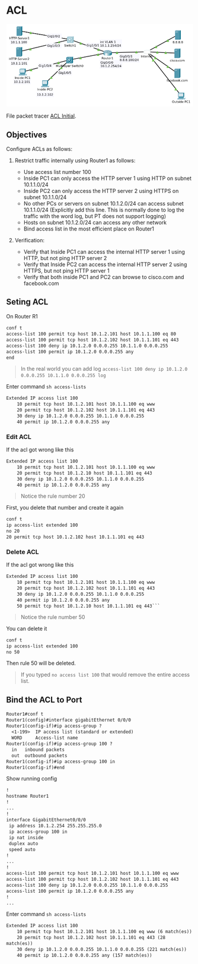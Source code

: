 # ACL

![Topology](00.png)

File packet tracer [ACL Initial](ACL_Initial.pkt).

## Objectives

Configure ACLs as follows:

1. Restrict traffic internally using Router1 as follows:
   - Use access list number 100
   - Inside PC1 can only access the HTTP server 1 using HTTP on subnet 10.1.1.0/24
   - Inside PC2 can only access the HTTP server 2 using HTTPS on subnet 10.1.1.0/24
   - No other PCs or servers on subnet 10.1.2.0/24 can access subnet 10.1.1.0/24 
   (Explicitly add this line. This is normally done to log the traffic with the word log, but PT does not support logging)
   - Hosts on subnet 10.1.2.0/24 can access any other network
   - Bind access list in the most efficient place on Router1

2. Verification:
   - Verify that Inside PC1 can access the internal HTTP server 1 using HTTP, but not ping HTTP server 2
   - Verify that Inside PC2 can access the internal HTTP server 2 using HTTPS, but not ping HTTP server 1
   - Verify that both inside PC1 and PC2 can browse to cisco.com and facebook.com

## Seting ACL

On Router R1

```
conf t
access-list 100 permit tcp host 10.1.2.101 host 10.1.1.100 eq 80
access-list 100 permit tcp host 10.1.2.102 host 10.1.1.101 eq 443
access-list 100 deny ip 10.1.2.0 0.0.0.255 10.1.1.0 0.0.0.255
access-list 100 permit ip 10.1.2.0 0.0.0.255 any
end
```

>In the real world you can add log `access-list 100 deny ip 10.1.2.0 0.0.0.255 10.1.1.0 0.0.0.255 log`

Enter command `sh access-lists`

```
Extended IP access list 100
    10 permit tcp host 10.1.2.101 host 10.1.1.100 eq www
    20 permit tcp host 10.1.2.102 host 10.1.1.101 eq 443
    30 deny ip 10.1.2.0 0.0.0.255 10.1.1.0 0.0.0.255
    40 permit ip 10.1.2.0 0.0.0.255 any
```

### Edit ACL

If the acl got wrong like this

```
Extended IP access list 100
    10 permit tcp host 10.1.2.101 host 10.1.1.100 eq www
    20 permit tcp host 10.1.2.10 host 10.1.1.101 eq 443
    30 deny ip 10.1.2.0 0.0.0.255 10.1.1.0 0.0.0.255
    40 permit ip 10.1.2.0 0.0.0.255 any
```

>Notice the rule number 20

First, you delete that number and create it again

```
conf t
ip access-list extended 100
no 20
20 permit tcp host 10.1.2.102 host 10.1.1.101 eq 443
```

### Delete ACL

If the acl got wrong like this

```
Extended IP access list 100
    10 permit tcp host 10.1.2.101 host 10.1.1.100 eq www
    20 permit tcp host 10.1.2.102 host 10.1.1.101 eq 443
    30 deny ip 10.1.2.0 0.0.0.255 10.1.1.0 0.0.0.255
    40 permit ip 10.1.2.0 0.0.0.255 any
    50 permit tcp host 10.1.2.10 host 10.1.1.101 eq 443```
```

>Notice the rule number 50

You can delete it

```
conf t
ip access-list extended 100
no 50
```

Then rule 50 will be deleted.

>If you typed `no access list 100` that would remove the entire access list.

## Bind the ACL to Port

```
Router1#conf t
Router1(config)#interface gigabitEthernet 0/0/0
Router1(config-if)#ip access-group ?
  <1-199>  IP access list (standard or extended)
  WORD     Access-list name
Router1(config-if)#ip access-group 100 ?
  in   inbound packets
  out  outbound packets
Router1(config-if)#ip access-group 100 in
Router1(config-if)#end
```

Show running config

```
!
hostname Router1
!
...
!
interface GigabitEthernet0/0/0
 ip address 10.1.2.254 255.255.255.0
 ip access-group 100 in
 ip nat inside
 duplex auto
 speed auto
!
...
!
access-list 100 permit tcp host 10.1.2.101 host 10.1.1.100 eq www
access-list 100 permit tcp host 10.1.2.102 host 10.1.1.101 eq 443
access-list 100 deny ip 10.1.2.0 0.0.0.255 10.1.1.0 0.0.0.255
access-list 100 permit ip 10.1.2.0 0.0.0.255 any
!
...
```

Enter command `sh access-lists`

```
Extended IP access list 100
    10 permit tcp host 10.1.2.101 host 10.1.1.100 eq www (6 match(es))
    20 permit tcp host 10.1.2.102 host 10.1.1.101 eq 443 (28 match(es))
    30 deny ip 10.1.2.0 0.0.0.255 10.1.1.0 0.0.0.255 (221 match(es))
    40 permit ip 10.1.2.0 0.0.0.255 any (157 match(es))
```

